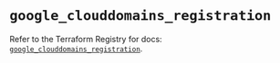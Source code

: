 # `google_clouddomains_registration`

Refer to the Terraform Registry for docs: [`google_clouddomains_registration`](https://registry.terraform.io/providers/hashicorp/google/5.43.1/docs/resources/clouddomains_registration).
